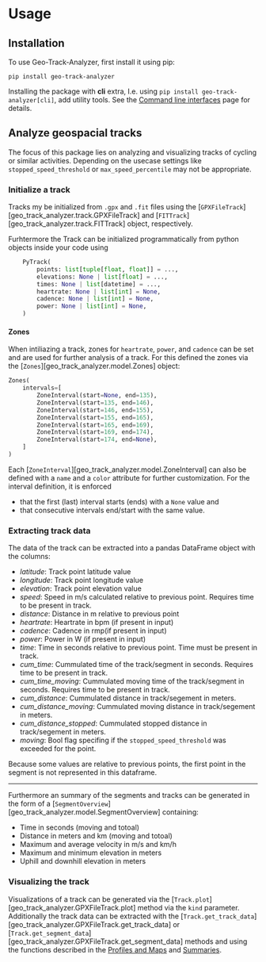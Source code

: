 # Usage

## Installation

To use Geo-Track-Analyzer, first install it using pip:

```shell
pip install geo-track-analyzer
```

Installing the package with **cli** extra, I.e. using `pip install geo-track-analyzer[cli]`, add utility tools. See the [Command line interfaces](cli.md) page for details.

## Analyze geospacial tracks

The focus of this package lies on analyzing and visualizing tracks of cycling or similar activities. Depending on the usecase settings like `stopped_speed_threshold` or `max_speed_percentile` may not be appropriate.

### Initialize a track

Tracks my be initialized from `.gpx` and `.fit` files using the [`GPXFileTrack`][geo_track_analyzer.track.GPXFileTrack] and [`FITTrack`][geo_track_analyzer.track.FITTrack] object, respectively.

Furhtermore the Track can be initialized programmatically from python objects inside your code using

```python
    PyTrack(
        points: list[tuple[float, float]] = ...,
        elevations: None | list[float] = ...,
        times: None | list[datetime] = ...,
        heartrate: None | list[int] = None,
        cadence: None | list[int] = None,
        power: None | list[int] = None,
    )
```

#### Zones

When intiliazing a track, zones for `heartrate`, `power`, and `cadence` can be set and are used for further analysis of a track. For this defined the zones via the [`Zones`][geo_track_analyzer.model.Zones] object:

```python
Zones(
    intervals=[
        ZoneInterval(start=None, end=135),
        ZoneInterval(start=135, end=146),
        ZoneInterval(start=146, end=155),
        ZoneInterval(start=155, end=165),
        ZoneInterval(start=165, end=169),
        ZoneInterval(start=169, end=174),
        ZoneInterval(start=174, end=None),
    ]
)
```

Each [`ZoneInterval`][geo_track_analyzer.model.ZoneInterval] can also be defined with a `name` and a `color` attribute for further customization. For the interval definition, it is enforced

- that the first (last) interval starts (ends) with a `None` value and
- that consecutive intervals end/start with the same value.

### Extracting track data

The data of the track can be extracted into a pandas DataFrame object with the columns:

- _latitude_: Track point latitude value
- _longitude_: Track point longitude value
- _elevation_: Track point elevation value
- _speed_: Speed in m/s calculated relative to previous point. Requires time to be present in track.
- _distance_: Distance in m relative to previous point
- _heartrate_: Heartrate in bpm (if present in input)
- _cadence_: Cadence in rmp(if present in input)
- _power_: Power in W (if present in input)
- _time_: Time in seconds relative to previous point. Time must be present in track.
- _cum_time_: Cummulated time of the track/segment in seconds. Requires time to be present in track.
- _cum_time_moving_: Cummulated moving time of the track/segment in seconds. Requires time to be present in track.
- _cum_distance_: Cummulated distance in track/segement in meters.
- _cum_distance_moving_: Cummulated moving distance in track/segement in meters.
- _cum_distance_stopped_: Cummulated stopped distance in track/segement in meters.
- _moving_: Bool flag specifing if the `stopped_speed_threshold` was exceeded for the point.

Because some values are relative to previous points, the first point in the segment is not represented in this dataframe.

---

Furthermore an summary of the segments and tracks can be generated in the form of a [`SegmentOverview`][geo_track_analyzer.model.SegmentOverview] containing:

- Time in seconds (moving and totoal)
- Distance in meters and km (moving and totoal)
- Maximum and average velocity in m/s and km/h
- Maximum and minimum elevation in meters
- Uphill and downhill elevation in meters

### Visualizing the track

Visualizations of a track can be generated via the [`Track.plot`][geo_track_analyzer.GPXFileTrack.plot] method via the `kind` parameter. Additionally the
track data can be extracted with the [`Track.get_track_data`][geo_track_analyzer.GPXFileTrack.get_track_data] or [`Track.get_segment_data`][geo_track_analyzer.GPXFileTrack.get_segment_data]
methods and using the functions described in the [Profiles and Maps](vis_profiles_and_maps.md) and [Summaries](vis_summaries.md).

